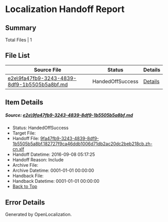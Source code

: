 # <a name='report-top'></a> Localization Handoff Report

## Summary
 Total Files | 1

## File List
 Source File | Status | Details 
 ----------- | ------ | ------- 
 [e2e\9fa47fb9-3243-4839-8df9-1b5505b5a8bf.md](https://github.com/OpenLocalizationTestOrg/ol-test0/blob/3d04aa7975d5ccae756d29302252afaa095fe6f2/e2e/9fa47fb9-3243-4839-8df9-1b5505b5a8bf.md) | HandedOffSuccess | [Details](#c2556a12144d4c369f36302f00ec95b9f3a979941)

## Item Details
##### <a name='c2556a12144d4c369f36302f00ec95b9f3a979941'></a> Source: [e2e\9fa47fb9-3243-4839-8df9-1b5505b5a8bf.md](https://github.com/OpenLocalizationTestOrg/ol-test0/blob/3d04aa7975d5ccae756d29302252afaa095fe6f2/e2e/9fa47fb9-3243-4839-8df9-1b5505b5a8bf.md)
* Status: HandedOffSuccess
* Target File: 
* Handoff File: [9fa47fb9-3243-4839-8df9-1b5505b5a8bf.182727f9ca46ddb1006d71db2ac20dc2beb218cb.zh-cn.xlf](https://github.com/OpenLocalizationTestOrg/ol-test0-handoff/blob/bc5c409b9242a84aeb03dec1142ce4cdf91c407e/ol-handoff/OpenLocalizationTestOrg/ol-test0-zhcn/ci/ht/9fa47fb9-3243-4839-8df9-1b5505b5a8bf.182727f9ca46ddb1006d71db2ac20dc2beb218cb.zh-cn.xlf)
* Handoff Datetime: 2016-09-08 05:17:25
* Handoff Reason: Include
* Archive File: 
* Archive Datetime: 0001-01-01 00:00:00
* Handback File: 
* Handback Datetime: 0001-01-01 00:00:00
* [Back to Top](#report-top)


## Error Details

Generated by OpenLocalization.
